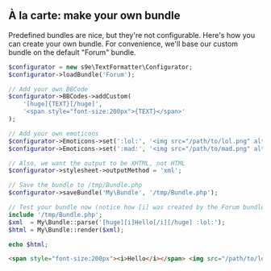 ## À la carte: make your own bundle

Predefined bundles are nice, but they're not configurable. Here's how you can create your own bundle. For convenience, we'll base our custom bundle on the default "Forum" bundle.

```php
$configurator = new s9e\TextFormatter\Configurator;
$configurator->loadBundle('Forum');

// Add your own BBCode
$configurator->BBCodes->addCustom(
	'[huge]{TEXT}[/huge]',
	'<span style="font-size:200px">{TEXT}</span>'
);

// Add your own emoticons
$configurator->Emoticons->set(':lol:', '<img src="/path/to/lol.png" alt="LOL"/>');
$configurator->Emoticons->set(':mad:', '<img src="/path/to/mad.png" alt="Mad"/>');

// Also, we want the output to be XHTML, not HTML
$configurator->stylesheet->outputMethod = 'xml';

// Save the bundle to /tmp/Bundle.php
$configurator->saveBundle('My\Bundle', '/tmp/Bundle.php');

// Test your bundle now (notice how [i] was created by the Forum bundle configurator)
include '/tmp/Bundle.php';
$xml  = My\Bundle::parse('[huge][i]Hello[/i][/huge] :lol:');
$html = My\Bundle::render($xml);

echo $html;
```
```html
<span style="font-size:200px"><i>Hello</i></span> <img src="/path/to/lol.png" alt="LOL"/>
```
